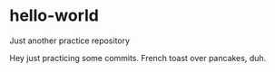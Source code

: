 # hello-world
Just another practice repository

Hey just practicing some commits.
French toast over pancakes, duh.
